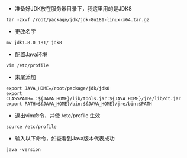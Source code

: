 * 准备好JDK放在服务器目录下，我这里用的是JDK8
```
tar -zxvf /root/package/jdk/jdk-8u181-linux-x64.tar.gz
```
* 更改名字
```
mv jdk1.8.0_181/ jdk8
```
* 配置Java环境
```
vim /etc/profile
```
* 末尾添加
```
export JAVA_HOME=/root/package/jdk/jdk8
export CLASSPATH=.:${JAVA_HOME}/lib/tools.jar:${JAVA_HOME}/jre/lib/dt.jar
export PATH=${JAVA_HOME}/bin:${JAVA_HOME}/jre/bin:$PATH
```
* 退出vim命令，并使 /etc/profile 生效
```
source /etc/profile
```
* 输入以下命令，如查看到Java版本代表成功
```
java -version
```
